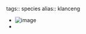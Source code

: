 tags:: species
alias:: klanceng

- ![image](https://ipfs.io/ipfs/QmNzbBS9dJkBCL8ys21teBYdjqjy91H8DPbQ2YvYhjEt9j)
-